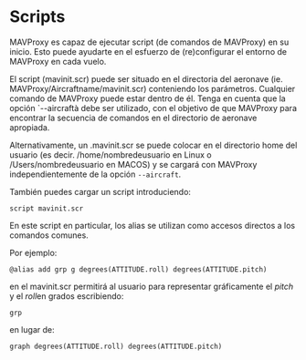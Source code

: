 # Scripts
MAVProxy es capaz de ejecutar script (de comandos de MAVProxy) en su inicio. Esto puede ayudarte en el esfuerzo de (re)configurar el entorno de MAVProxy en cada vuelo.

El script (mavinit.scr) puede ser situado en el directoria del aeronave (ie. MAVProxy/Aircraftname/mavinit.scr) conteniendo los parámetros. Cualquier comando de MAVProxy puede estar dentro de él. Tenga en cuenta que la opción `--aircraftà debe ser utilizado, con el objetivo de que MAVProxy para encontrar la secuencia de comandos en el directorio de aeronave apropiada.


Alternativamente, un .mavinit.scr se puede colocar en el directorio home del usuario (es decir. /home/nombredeusuario en Linux o /Users/nombredeusuario en MACOS) y se cargará con MAVProxy independientemente de la opción `--aircraft`.

También puedes cargar un script introduciendo:

```
script mavinit.scr
```

En este script en particular, los alias se utilizan como accesos directos a los comandos comunes.

Por ejemplo:
```
@alias add grp g degrees(ATTITUDE.roll) degrees(ATTITUDE.pitch)
```
en el mavinit.scr permitirá al usuario para representar gráficamente el *pitch*  y el *roll*en grados escribiendo:

```
grp
```

en lugar de:

```
graph degrees(ATTITUDE.roll) degrees(ATTITUDE.pitch)
```
